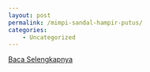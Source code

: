 ```yaml
---
layout: post
permalink: /mimpi-sandal-hampir-putus/
categories:
    - Uncategorized
---
```


[Baca Selengkapnya](/07)